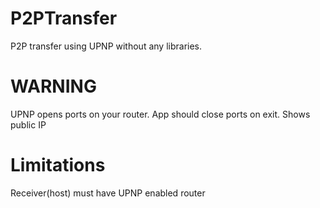 # P2PTransfer
P2P transfer using UPNP without any libraries.

# WARNING
UPNP opens ports on your router.
App should close ports on exit.
Shows public IP

# Limitations 
Receiver(host) must have UPNP enabled router 



